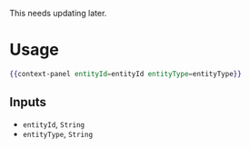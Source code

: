 This needs updating later.

# Usage

```hbs
{{context-panel entityId=entityId entityType=entityType}}
```

## Inputs

* `entityId`, `String`
* `entityType`, `String`